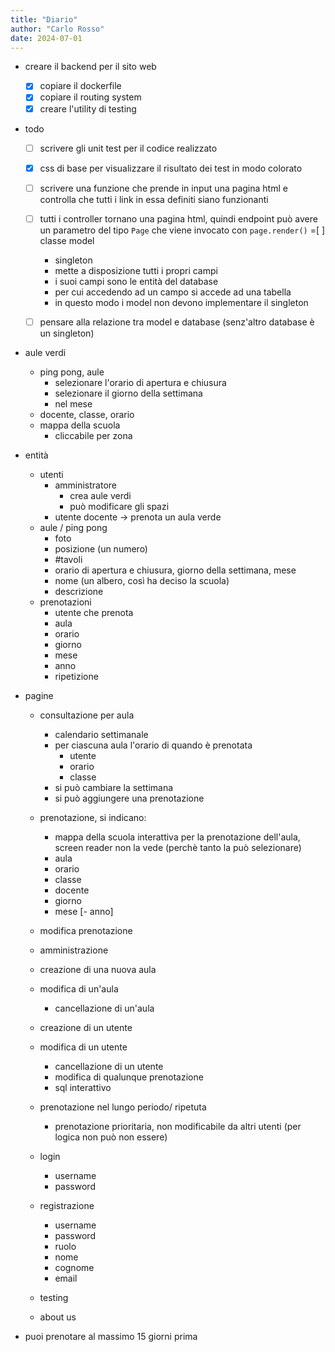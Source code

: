 ```yaml
---
title: "Diario"
author: "Carlo Rosso"
date: 2024-07-01
---
```


- creare il backend per il sito web
    -[x] copiare il dockerfile
    -[x] copiare il routing system
    -[x] creare l'utility di testing

- todo
    -[ ] scrivere gli unit test per il codice realizzato
    -[x] css di base per visualizzare il risultato dei test in modo colorato
    -[ ] scrivere una funzione che prende in input una pagina html e controlla 
         che tutti i link in essa definiti siano funzionanti
    -[ ] tutti i controller tornano una pagina html, quindi endpoint può avere
         un parametro del tipo `Page` che viene invocato con `page.render()`
    =[ ] classe model
        - singleton
        - mette a disposizione tutti i propri campi
        - i suoi campi sono le entità del database
        - per cui accedendo ad un campo si accede ad una tabella
        - in questo modo i model non devono implementare il singleton
    -[ ] pensare alla relazione tra model e database (senz'altro database è un
         singleton)
            

- aule verdi
    - ping pong, aule
        - selezionare l'orario di apertura e chiusura
        - selezionare il giorno della settimana
        - nel mese
    - docente, classe, orario
    - mappa della scuola
        - cliccabile per zona

- entità
    - utenti 
        - amministratore 
            - crea aule verdi
            - può modificare gli spazi
        - utente docente -> prenota un aula verde
        <!-- - utente studente -> prenota un tavolo / ? -->
    - aule / ping pong
        - foto
        - posizione (un numero)
        - #tavoli
        - orario di apertura e chiusura, giorno della settimana, mese
        - nome (un albero, così ha deciso la scuola)
        - descrizione
    - prenotazioni
        - utente che prenota
        - aula
        - orario
        - giorno
        - mese
        - anno
        - ripetizione

- pagine
    - consultazione per aula
        - calendario settimanale
        - per ciascuna aula l'orario di quando è prenotata
            - utente
            - orario
            - classe
        - si può cambiare la settimana
        - si può aggiungere una prenotazione

    - prenotazione, si indicano:
        - mappa della scuola interattiva per la prenotazione dell'aula, screen
          reader non la vede (perchè tanto la può selezionare)
        - aula
        - orario
        - classe
        - docente
        - giorno
        - mese
        [- anno]

    - modifica prenotazione

    - amministrazione

    - creazione di una nuova aula

    - modifica di un'aula
        - cancellazione di un'aula

    - creazione di un utente

    - modifica di un utente
        - cancellazione di un utente
        - modifica di qualunque prenotazione
        - sql interattivo

    - prenotazione nel lungo periodo/ ripetuta
        - prenotazione prioritaria, non modificabile da altri utenti (per logica
          non può non essere)

    - login
        - username
        - password

    - registrazione
        - username
        - password
        - ruolo
        - nome
        - cognome
        - email

    - testing

    - about us

- puoi prenotare al massimo 15 giorni prima

